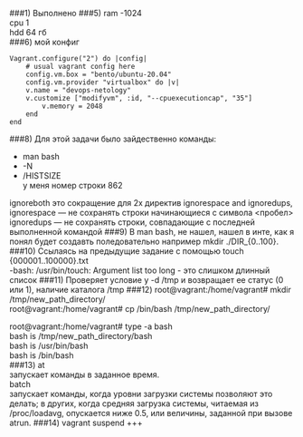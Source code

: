 ###1)
Выполнено 
###5)
 ram -1024<br>
 cpu 1<br>
 hdd 64 гб<br>
###6) мой конфиг 
```
Vagrant.configure("2") do |config|
    # usual vagrant config here
    config.vm.box = "bento/ubuntu-20.04"
    config.vm.provider "virtualbox" do |v|
    v.name = "devops-netology"
    v.customize ["modifyvm", :id, "--cpuexecutioncap", "35"]
        v.memory = 2048
    end
end
```
###8) 
 Для этой задачи было зайдественно команды:
 - man bash
 - -N
 - /HISTSIZE<br>
у меня номер строки 862

ignoreboth это сокращение для 2х директив ignorespace and ignoredups,<br>
 ignorespace — не сохранять строки начинающиеся с символа <пробел><br>
 ignoredups — не сохранять строки, совпадающие с последней выполненной командой
###9) 
 В man bash, не нашел, нашел в инте, как я понял будет создавть поледовательно например mkdir ./DIR_{0..100}.
###10) 
 Ссылаясь на предыдущие задание с помощью touch {000001..100000}.txt<br>
-bash: /usr/bin/touch: Argument list too long - это слишком длинный список 
###11) 
 Проверяет условие у -d /tmp и возвращает ее статус (0 или 1), наличие каталога /tmp
###12) 
 root@vagrant:/home/vagrant# mkdir /tmp/new_path_directory/<br>
root@vagrant:/home/vagrant# cp /bin/bash /tmp/new_path_directory/<br>

root@vagrant:/home/vagrant# type -a bash<br>
bash is /tmp/new_path_directory/bash<br>
bash is /usr/bin/bash<br>
bash is /bin/bash<br>
###13)
at<br>
запускает команды в заданное время.<br>
batch<br>
запускает команды, когда уровни загрузки системы позволяют это делать; в других, когда средняя загрузка системы, читаемая из /proc/loadavg, опускается ниже 0.5, или величины, заданной при вызове atrun.
###14) 
vagrant suspend
+++
